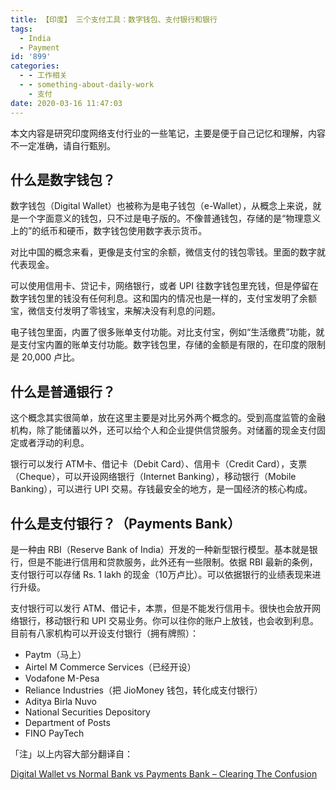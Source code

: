 ```yaml
---
title: 【印度】 三个支付工具：数字钱包、支付银行和银行
tags:
  - India
  - Payment
id: '899'
categories:
  - - 工作相关
  - - something-about-daily-work
    - 支付
date: 2020-03-16 11:47:03
---
```


本文内容是研究印度网络支付行业的一些笔记，主要是便于自己记忆和理解，内容不一定准确，请自行甄别。

## 什么是数字钱包？

数字钱包（Digital Wallet）也被称为是电子钱包（e-Wallet），从概念上来说，就是一个字面意义的钱包，只不过是电子版的。不像普通钱包，存储的是“物理意义上的”的纸币和硬币，数字钱包使用数字表示货币。

对比中国的概念来看，更像是支付宝的余额，微信支付的钱包零钱。里面的数字就代表现金。

可以使用信用卡、贷记卡，网络银行，或者 UPI 往数字钱包里充钱，但是停留在数字钱包里的钱没有任何利息。这和国内的情况也是一样的，支付宝发明了余额宝，微信支付发明了零钱宝，来解决没有利息的问题。

电子钱包里面，内置了很多账单支付功能。对比支付宝，例如“生活缴费”功能，就是支付宝内置的账单支付功能。数字钱包里，存储的金额是有限的，在印度的限制是 20,000 卢比。

## 什么是普通银行？

这个概念其实很简单，放在这里主要是对比另外两个概念的。受到高度监管的金融机构，除了能储蓄以外，还可以给个人和企业提供信贷服务。对储蓄的现金支付固定或者浮动的利息。

银行可以发行 ATM卡、借记卡（Debit Card）、信用卡（Credit Card），支票（Cheque），可以开设网络银行（Internet Banking），移动银行（Mobile Banking），可以进行 UPI 交易。存钱最安全的地方，是一国经济的核心构成。

## 什么是支付银行？（Payments Bank）

是一种由 RBI（Reserve Bank of India）开发的一种新型银行模型。基本就是银行，但是不能进行信用和贷款服务，此外还有一些限制。依据 RBI 最新的条例，支付银行可以存储 Rs. 1 lakh 的现金（10万卢比）。可以依据银行的业绩表现来进行升级。

支付银行可以发行 ATM、借记卡，本票，但是不能发行信用卡。很快也会放开网络银行，移动银行和 UPI 交易业务。你可以往你的账户上放钱，也会收到利息。目前有八家机构可以开设支付银行（拥有牌照）：

*   Paytm（马上）
*   Airtel M Commerce Services（已经开设）
*   Vodafone M-Pesa
*   Reliance Industries（把 JioMoney 钱包，转化成支付银行）
*   Aditya Birla Nuvo
*   National Securities Depository
*   Department of Posts
*   FINO PayTech

「注」以上内容大部分翻译自：

[Digital Wallet vs Normal Bank vs Payments Bank – Clearing The Confusion](https://gadgetstouse.com/blog/2017/05/22/wallet-normal-bank-payments-bank/)